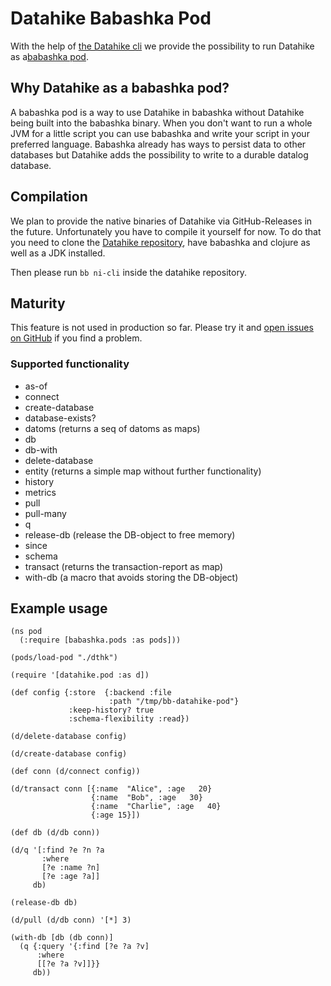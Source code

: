 # Datahike Babashka Pod

With the help of [the Datahike cli](doc/cli.md) we provide the possibility to run Datahike as a[babashka pod](https://book.babashka.org/#pods).

## Why Datahike as a babashka pod?

A babashka pod is a way to use Datahike in babashka without Datahike being built into the babashka binary. When you
don't want to run a whole JVM for a little script you can use babashka and write your script in your preferred language.
Babashka already has ways to persist data to other databases but Datahike adds the possibility to write to a durable
datalog database.

## Compilation

We plan to provide the native binaries of Datahike via GitHub-Releases in the future. Unfortunately you have to compile it yourself for now. To do that you need to clone the [Datahike repository](https://github.com/replikativ/datahike), have babashka and clojure as well as a JDK installed.

Then please run `bb ni-cli` inside the datahike repository.

## Maturity

This feature is not used in production so far. Please try it and [open issues on GitHub](https://github.com/replikativ/datahike/issues/new/choose) if you find a problem.

### Supported functionality

- as-of
- connect
- create-database
- database-exists?
- datoms (returns a seq of datoms as maps)
- db
- db-with
- delete-database
- entity (returns a simple map without further functionality)
- history
- metrics
- pull
- pull-many
- q
- release-db (release the DB-object to free memory)
- since
- schema
- transact (returns the transaction-report as map)
- with-db (a macro that avoids storing the DB-object)

## Example usage

```
(ns pod
  (:require [babashka.pods :as pods]))

(pods/load-pod "./dthk")

(require '[datahike.pod :as d])

(def config {:store  {:backend :file
                      :path "/tmp/bb-datahike-pod"}
             :keep-history? true
             :schema-flexibility :read})

(d/delete-database config)

(d/create-database config)

(def conn (d/connect config))

(d/transact conn [{:name  "Alice", :age   20}
                  {:name  "Bob", :age   30}
                  {:name  "Charlie", :age   40}
                  {:age 15}])

(def db (d/db conn))

(d/q '[:find ?e ?n ?a
       :where
       [?e :name ?n]
       [?e :age ?a]]
     db)

(release-db db)

(d/pull (d/db conn) '[*] 3)

(with-db [db (db conn)]
  (q {:query '{:find [?e ?a ?v]
      :where
      [[?e ?a ?v]]}}
     db))
```
